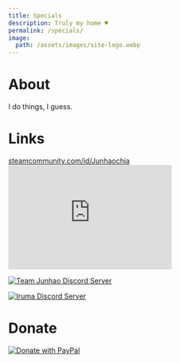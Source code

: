 ```yaml
---
title: Specials
description: Truly my home ♥
permalink: /specials/
image:
  path: /assets/images/site-logo.webp
---
```

# About
I do things, I guess.

# Links
<div>
<div><a href="https://steamcommunity.com/id/Junhaochia">steamcommunity.com/id/Junhaochia</a></div>
<iframe id="iframe-smp" scrolling="no" width="328px" height="210px" src="https://smp.junhaochia.repl.co/192010363" style="border: 0px;"></iframe>
<script id="remSelf">{const elem = document.currentScript || document.getElementById("remSelf");elem.parentNode.removeChild(elem);const smp = document.getElementById('iframe-smp');window.addEventListener("message", function(e) {if (e.data.includes(smp.src)) smp.height = e.data.slice(0,5);});}</script>
</div>

[![Team Junhao Discord Server](https://discord.com/api/guilds/661447151426994176/widget.png?style=banner2)](https://discord.gg/9QeEzAq)

[![Iruma Discord Server](https://discord.com/api/guilds/735144130484895797/widget.png?style=banner2)](https://discord.gg/M79cK6g)

# Donate
[![Donate with PayPal](https://www.paypalobjects.com/webstatic/en_US/i/buttons/PP_logo_h_200x51.png)](https://paypal.me/Junhaochia)